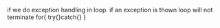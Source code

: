 if we do exception handling in loop. if an exception is thown loop will not terminate 
for{
try{}catch{}
}